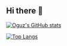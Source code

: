 ## Hi there 👋

[![Oguz's GitHub stats](https://github-readme-stats.vercel.app/api?username=oguzerkara)](https://github.com/oguzerkara/github-readme-stats)

[![Top Langs](https://github-readme-stats.vercel.app/api/top-langs/?username=oguzerkara)](https://github.com/oguzerkara/github-readme-stats)

<!--
**oguzerkara/oguzerkara** is a ✨ _special_ ✨ repository because its `README.md` (this file) appears on your GitHub profile.

Here are some ideas to get you started:

- 🔭 I’m currently working on ...
- 🌱 I’m currently learning ...
- 👯 I’m looking to collaborate on ...
- 🤔 I’m looking for help with ...
- 💬 Ask me about ...
- 📫 How to reach me: ...
- 😄 Pronouns: ...
- ⚡ Fun fact: ...
-->
